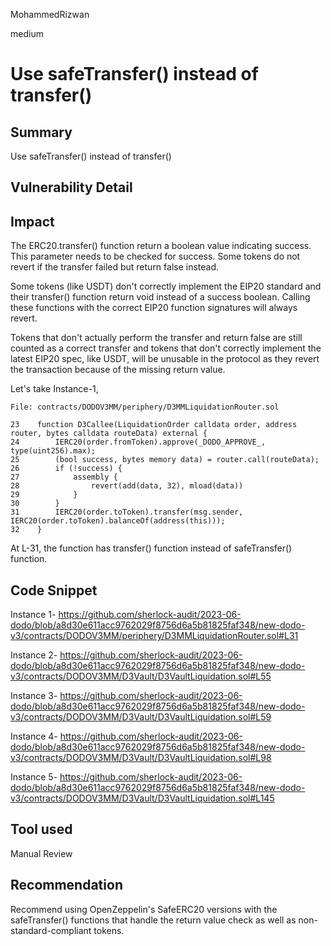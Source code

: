 MohammedRizwan

medium

# Use safeTransfer() instead of transfer()

## Summary
Use safeTransfer() instead of transfer()

## Vulnerability Detail
## Impact
The ERC20.transfer() function return a boolean value indicating success. This parameter needs to be checked for success. Some tokens do not revert if the transfer failed but return false instead.

Some tokens (like USDT) don't correctly implement the EIP20 standard and their transfer() function return void instead of a success boolean. Calling these functions with the correct EIP20 function signatures will always revert.

Tokens that don't actually perform the transfer and return false are still counted as a correct transfer and tokens that don't correctly implement the latest EIP20 spec, like USDT, will be unusable in the protocol as they revert the transaction because of the missing return value.

Let's take Instance-1,

```solidity
File: contracts/DODOV3MM/periphery/D3MMLiquidationRouter.sol

23    function D3Callee(LiquidationOrder calldata order, address router, bytes calldata routeData) external {
24        IERC20(order.fromToken).approve(_DODO_APPROVE_, type(uint256).max);
25        (bool success, bytes memory data) = router.call(routeData);
26        if (!success) {
27            assembly {
28                revert(add(data, 32), mload(data))
29            }
30        }
31        IERC20(order.toToken).transfer(msg.sender, IERC20(order.toToken).balanceOf(address(this)));
32    }
```
At L-31, the function has transfer() function instead of safeTransfer() function.

## Code Snippet
Instance 1-
https://github.com/sherlock-audit/2023-06-dodo/blob/a8d30e611acc9762029f8756d6a5b81825faf348/new-dodo-v3/contracts/DODOV3MM/periphery/D3MMLiquidationRouter.sol#L31

Instance 2-
https://github.com/sherlock-audit/2023-06-dodo/blob/a8d30e611acc9762029f8756d6a5b81825faf348/new-dodo-v3/contracts/DODOV3MM/D3Vault/D3VaultLiquidation.sol#L55

Instance 3-
https://github.com/sherlock-audit/2023-06-dodo/blob/a8d30e611acc9762029f8756d6a5b81825faf348/new-dodo-v3/contracts/DODOV3MM/D3Vault/D3VaultLiquidation.sol#L59

Instance 4-
https://github.com/sherlock-audit/2023-06-dodo/blob/a8d30e611acc9762029f8756d6a5b81825faf348/new-dodo-v3/contracts/DODOV3MM/D3Vault/D3VaultLiquidation.sol#L98

Instance 5-
https://github.com/sherlock-audit/2023-06-dodo/blob/a8d30e611acc9762029f8756d6a5b81825faf348/new-dodo-v3/contracts/DODOV3MM/D3Vault/D3VaultLiquidation.sol#L145



## Tool used
Manual Review

## Recommendation
Recommend using OpenZeppelin's SafeERC20 versions with the safeTransfer() functions that handle the return value check as well as non-standard-compliant tokens.